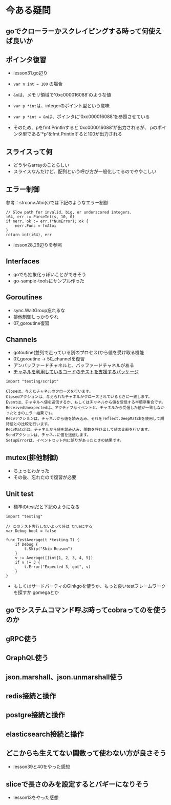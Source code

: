 # 今ある疑問

## goでクローラーかスクレイピングする時って何使えば良いか

## ポインタ復習

- lesson31.go辺り

- `var n int = 100` の場合
- `&n`は、メモリ領域で'0xc000016088'のような値
- `var p *int`は、integerのポイント型という意味
- `var p *int = &n`は、ポインタに'0xc000016088'を参照させている
- そのため、pをfmt.Printlnすると'0xc000016088'が出力されるが、
pのポインタ型である'*p'をfmt.Printlnすると100が出力される

## スライスって何

- どうやらarrayのことらしい
- スライスなんだけど、配列という呼び方が一般化してるのでややこしい

## エラー制御

参考：strconv.Atoi(s)では下記のようなエラー制御

```go=
// Slow path for invalid, big, or underscored integers.
i64, err := ParseInt(s, 10, 0)
if nerr, ok := err.(*NumError); ok {
    nerr.Func = fnAtoi
}
return int(i64), err
```

- lesson28,29辺りを参照

## Interfaces

- goでも抽象化っぽいことができそう
- go-sample-toolsにサンプル作った

## Goroutines

- sync.WaitGroup忘れるな
- 排他制御しっかりやれ
- 07_goroutine復習

## Channels

- gotoutine(並列で走っている別のプロセス)から値を受け取る機能
- 07_goroutine -> 50_channelを復習
- アンバッファードチャネルと、バッファードチャネルがある
- [チャネルを利用しているコードのテストを支援するパッケージ](http://golang.jp/pkg/testing-script)

```text=
import "testing/script"

Closeは、与えたチャネルのクローズを行います。
Closedアクションは、与えられたチャネルがクローズされているときに一致します。
Eventは、チャネルへ値を送信するか、もしくはチャネルから値を受信する半順序集合です。
ReceivedUnexpectedは、アクティブなイベントと、チャネルから受信した値が一致しなかったときのエラー結果です。
Recvアクションは、チャネルから値を読み込み、それをreflect.DeepMatchを使用して期待値との比較を行います。
RecvMatchは、チャネルから値を読み込み、関数を呼び出して値の比較を行います。
Sendアクションは、チャネルに値を送信します。
SetupErrorは、イベントセット内に誤りがあったときの結果です。
```

## mutex(排他制御)

- ちょっとわかった
- その後、忘れたので復習が必要

## Unit test

- 標準のtestだと下記のようになる

```go=
import "testing"

// このテスト実行しないよって時は trueにする
var Debug bool = false

func TestAverage(t *testing.T) {
    if Debug {
        t.Skip("Skip Reason")
    }
    v := Average([]int{1, 2, 3, 4, 5})
    if v != 3 {
        t.Error("Expected 3, got", v)
    }
}
```

- もしくはサードパーティのGinkgoを使うか、もっと良いtestフレームワークを探すか gomegaとか

## goでシステムコマンド呼ぶ時ってcobraってのを使うのか

## gRPC使う

## GraphQL使う

## json.marshall、json.unmarshall使う

## redis接続と操作

## postgre接続と操作

## elasticsearch接続と操作

## どこからも生えてない関数って使わない方が良さそう

- lesson39と40をやった感想

## sliceで長さのみを設定するとバギーになりそう

- lesson13をやった感想

